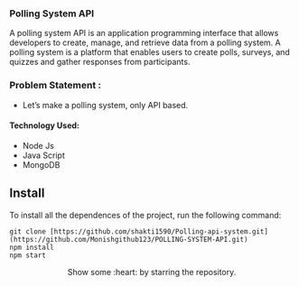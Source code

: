 ### Polling System API

A polling system API is an application programming interface that allows developers to create, manage, and retrieve data from a polling system. A polling system is a platform that enables users to create polls, surveys, and quizzes and gather responses from participants.

### Problem Statement : 
 - Let’s make a polling system, only API based.
 
#### Technology Used:
 - Node Js
 - Java Script
 - MongoDB
 

 ## Install

To install all the dependences of the project, run the following command:

    git clone [https://github.com/shakti1590/Polling-api-system.git](https://github.com/Monishgithub123/POLLING-SYSTEM-API.git)
    npm install
    npm start







<p align="center">
  Show some :heart: by starring the repository.
</p>





